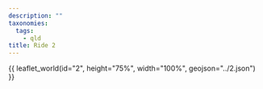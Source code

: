 ```yaml
---
description: ""
taxonomies:
  tags:
    - qld
title: Ride 2
---
```


{{ leaflet_world(id="2", height="75%", width="100%", geojson="../2.json") }}
